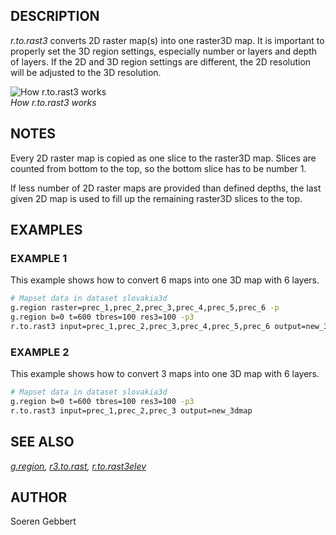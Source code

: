 ## DESCRIPTION

*r.to.rast3* converts 2D raster map(s) into one raster3D map. It is
important to properly set the 3D region settings, especially number or
layers and depth of layers. If the 2D and 3D region settings are
different, the 2D resolution will be adjusted to the 3D resolution.

![How r.to.rast3 works](r.to.rast3.png)  
*How r.to.rast3 works*

## NOTES

Every 2D raster map is copied as one slice to the raster3D map. Slices
are counted from bottom to the top, so the bottom slice has to be number
1.  
  
If less number of 2D raster maps are provided than defined depths, the
last given 2D map is used to fill up the remaining raster3D slices to
the top.

## EXAMPLES

### EXAMPLE 1

This example shows how to convert 6 maps into one 3D map with 6
layers.  

```sh
# Mapset data in dataset slovakia3d
g.region raster=prec_1,prec_2,prec_3,prec_4,prec_5,prec_6 -p
g.region b=0 t=600 tbres=100 res3=100 -p3
r.to.rast3 input=prec_1,prec_2,prec_3,prec_4,prec_5,prec_6 output=new_3dmap
```

### EXAMPLE 2

This example shows how to convert 3 maps into one 3D map with 6
layers.  

```sh
# Mapset data in dataset slovakia3d
g.region b=0 t=600 tbres=100 res3=100 -p3
r.to.rast3 input=prec_1,prec_2,prec_3 output=new_3dmap
```

## SEE ALSO

*[g.region](g.region.md), [r3.to.rast](r3.to.rast.md),
[r.to.rast3elev](r.to.rast3elev.md)*

## AUTHOR

Soeren Gebbert
